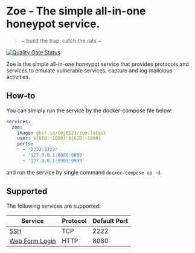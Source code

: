 # Zoe - The simple all-in-one honeypot service.

> ~ build the trap, catch the rats ~

[![Quality Gate Status][0]][1]

Zoe is the simple all-in-one honeypot service that provides protocols and services to emulate
vulnerable services, capture and log malicious activities.

## How-to

You can simiply run the service by the docker-compose file below:

```yaml
services:
  zoe:
    image: ghcr.io/cmj0121/zoe:latest
    user: ${UID:-1000}:${GID:-1000}
    ports:
      - '2222:2222'
      - '127.0.0.1:8080:8080'
      - '127.0.0.1:9999:9999'
```

and run the service by single command `docker-compose up -d`.


## Supported

The following services are supported:

| Service          | Protocol | Default Port |
|------------------|----------|------------- |
| [SSH]            | TCP      | 2222         |
| [Web Form Login] | HTTP     | 8080         |

[0]: https://sonarcloud.io/api/project_badges/measure?project=cmj0121_zoe&metric=alert_status
[1]: https://sonarcloud.io/summary/new_code?id=cmj0121_zoe

[SSH]: https://github.com/cmj0121/zoe/tree/main/pkg/service/ssh
[Web Form Login]: https://github.com/cmj0121/zoe/tree/main/pkg/service/web
